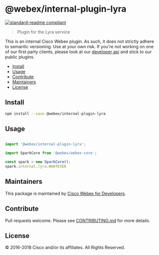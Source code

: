 # @webex/internal-plugin-lyra

[![standard-readme compliant](https://img.shields.io/badge/readme%20style-standard-brightgreen.svg?style=flat-square)](https://github.com/RichardLitt/standard-readme)

> Plugin for the Lyra service

This is an internal Cisco Webex plugin. As such, it does not strictly adhere to semantic versioning. Use at your own risk. If you're not working on one of our first party clients, please look at our [developer api](https://developer.webex.com/getting-started.html) and stick to our public plugins.

- [Install](#install)
- [Usage](#usage)
- [Contribute](#contribute)
- [Maintainers](#maintainers)
- [License](#license)

## Install

```bash
npm install --save @webex/internal-plugin-lyra
```

## Usage

```js

import '@webex/internal-plugin-lyra';

import SparkCore from '@webex/webex-core';

const spark = new SparkCore();
spark.internal.lyra.WHATEVER

```

## Maintainers

This package is maintained by [Cisco Webex for Developers](https://developer.webex.com/).

## Contribute

Pull requests welcome. Please see [CONTRIBUTING.md](https://github.com/webex/spark-js-sdk/blob/master/CONTRIBUTING.md) for more details.

## License

© 2016-2018 Cisco and/or its affiliates. All Rights Reserved.
